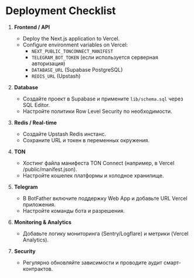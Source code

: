 # Deployment Checklist

1. **Frontend / API**
   - Deploy the Next.js application to Vercel.
   - Configure environment variables on Vercel:
     - `NEXT_PUBLIC_TONCONNECT_MANIFEST`
     - `TELEGRAM_BOT_TOKEN` (если используется серверная авторизация)
     - `DATABASE_URL` (Supabase PostgreSQL)
     - `REDIS_URL` (Upstash)

2. **Database**
   - Создайте проект в Supabase и примените `lib/schema.sql` через SQL Editor.
   - Настройте политики Row Level Security по необходимости.

3. **Redis / Real-time**
   - Создайте Upstash Redis инстанс.
   - Сохраните URL и токен в переменных окружения.

4. **TON**
   - Хостинг файла манифеста TON Connect (например, в Vercel /public/manifest.json).
   - Настройте кошелек платформы и холодное хранилище.

5. **Telegram**
   - В BotFather включите поддержку Web App и добавьте URL Vercel приложения.
   - Настройте команды бота и разрешения.

6. **Monitoring & Analytics**
   - Добавьте логику мониторинга (Sentry/Logflare) и метрики (Vercel Analytics).

7. **Security**
   - Регулярно обновляйте зависимости и проводите аудит смарт-контрактов.
